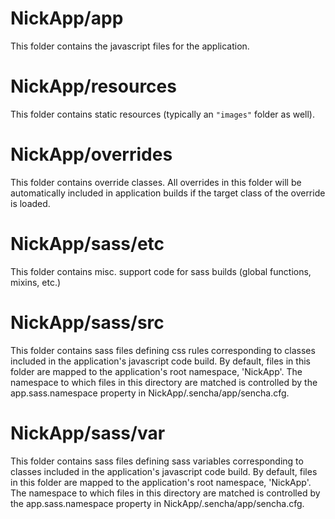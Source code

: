 # NickApp/app

This folder contains the javascript files for the application.

# NickApp/resources

This folder contains static resources (typically an `"images"` folder as well).

# NickApp/overrides

This folder contains override classes. All overrides in this folder will be 
automatically included in application builds if the target class of the override
is loaded.

# NickApp/sass/etc

This folder contains misc. support code for sass builds (global functions, 
mixins, etc.)

# NickApp/sass/src

This folder contains sass files defining css rules corresponding to classes
included in the application's javascript code build.  By default, files in this 
folder are mapped to the application's root namespace, 'NickApp'. The
namespace to which files in this directory are matched is controlled by the
app.sass.namespace property in NickApp/.sencha/app/sencha.cfg. 

# NickApp/sass/var

This folder contains sass files defining sass variables corresponding to classes
included in the application's javascript code build.  By default, files in this 
folder are mapped to the application's root namespace, 'NickApp'. The
namespace to which files in this directory are matched is controlled by the
app.sass.namespace property in NickApp/.sencha/app/sencha.cfg. 
